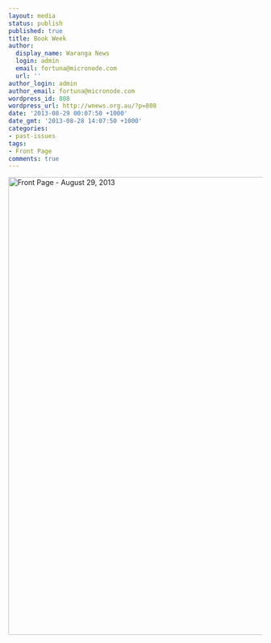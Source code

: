 ```yaml
---
layout: media
status: publish
published: true
title: Book Week
author:
  display_name: Waranga News
  login: admin
  email: fortuna@micronode.com
  url: ''
author_login: admin
author_email: fortuna@micronode.com
wordpress_id: 808
wordpress_url: http://wnews.org.au/?p=808
date: '2013-08-29 00:07:50 +1000'
date_gmt: '2013-08-28 14:07:50 +1000'
categories:
- past-issues
tags:
- Front Page
comments: true
---
```


<a href="{{ site.url }}/images/2013/08/frontpage-20130829.pdf"><img class="alignnone size-full wp-image-804" alt="Front Page - August 29, 2013" src="{{ site.url }}/images/2013/08/frontpage-20130829.png" width="624" height="907" /></a>
